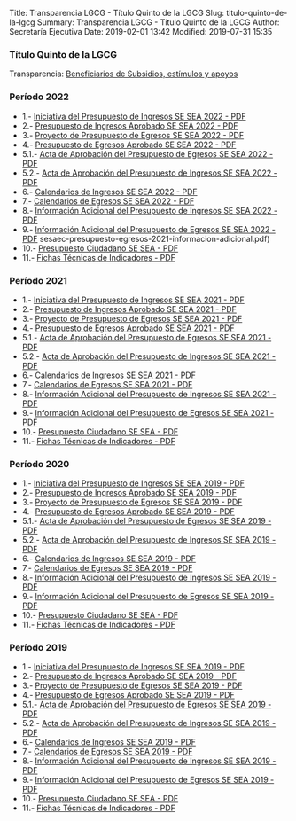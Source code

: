 Title: Transparencia LGCG - Título Quinto de la LGCG
Slug: titulo-quinto-de-la-lgcg
Summary: Transparencia LGCG - Título Quinto de la LGCG
Author: Secretaría Ejecutiva
Date: 2019-02-01 13:42
Modified: 2019-07-31 15:35


### Título Quinto de la LGCG

Transparencia: [Beneficiarios de Subsidios, estímulos y apoyos]({filename}/secretaria-ejecutiva/transparencia/art-21-16-beneficiarios-de-subsidios-estimulos-y-apoyos.md)

### Período 2022

* 1.- [Iniciativa del Presupuesto de Ingresos SE SEA 2022 - PDF](sesaec-presupuesto-ingresos-2022-iniciativa.pdf)
* 2.- [Presupuesto de Ingresos Aprobado SE SEA 2022 - PDF](ingresos-2022-aprobado.PDF)
* 3.- [Proyecto de Presupuesto de Egresos SE SEA 2022 - PDF](sesaec-presupuesto-egresos-2022-proyecto.pdf)
* 4.- [Presupuesto de Egresos Aprobado SE SEA 2022 - PDF](sesaec-presupuesto-egresos-2022-aprobado.pdf)
* 5.1.- [Acta de Aprobación del Presupuesto de Egresos SE SEA 2022 - PDF](sesaec-presupuesto-egresos-2022-aprobacion.pdf)
* 5.2.- [Acta de Aprobación del Presupuesto de Ingresos SE SEA 2022 - PDF](ingresos-2022-aprobacion.pdf)
* 6.- [Calendarios de Ingresos SE SEA 2022 - PDF](sesaec-ingresos-2022-calendarios.pdf)
* 7.- [Calendarios de Egresos SE SEA 2022 - PDF](sesaec-egresos-2022-calendarios.pdf)
* 8.- [Información Adicional del Presupuesto de Ingresos SE SEA 2022 - PDF](sesaec-presupuesto-ingresos-2022-informacion-adicional.pdf)
* 9.- [Información Adicional del Presupuesto de Egresos SE SEA 2022 - PDF](sesaec-presupuesto-egresos-2022-informacion-adicional.pdf)
sesaec-presupuesto-egresos-2021-informacion-adicional.pdf)
* 10.- [Presupuesto Ciudadano SE SEA - PDF](sesaec-presupuesto-ciudadano-2022.pdf)
* 11.- [Fichas Técnicas de Indicadores - PDF](sesaec-indicadores-2022-fichas-tecnicas.pdf)

### Período 2021

* 1.- [Iniciativa del Presupuesto de Ingresos SE SEA 2021 - PDF](sesaec-presupuesto-ingresos-2021-iniciativa.pdf)
* 2.- [Presupuesto de Ingresos Aprobado SE SEA 2021 - PDF](ingresos-2021-aprobado.PDF)
* 3.- [Proyecto de Presupuesto de Egresos SE SEA 2021 - PDF](sesaec-presupuesto-egresos-2021-proyecto.pdf)
* 4.- [Presupuesto de Egresos Aprobado SE SEA 2021 - PDF](sesaec-presupuesto-egresos-2021-aprobado.pdf)
* 5.1.- [Acta de Aprobación del Presupuesto de Egresos SE SEA 2021 - PDF](sesaec-presupuesto-egresos-2021-aprobacion.pdf)
* 5.2.- [Acta de Aprobación del Presupuesto de Ingresos SE SEA 2021 - PDF](ingresos-2021-aprobacion.pdf)
* 6.- [Calendarios de Ingresos SE SEA 2021 - PDF](sesaec-ingresos-2021-calendarios.pdf)
* 7.- [Calendarios de Egresos SE SEA 2021 - PDF](sesaec-egresos-2021-calendarios.pdf)
* 8.- [Información Adicional del Presupuesto de Ingresos SE SEA 2021 - PDF](sesaec-presupuesto-ingresos-2021-informacion-adicional.pdf)
* 9.- [Información Adicional del Presupuesto de Egresos SE SEA 2021 - PDF](sesaec-presupuesto-egresos-2021-informacion-adicional.pdf)
* 10.- [Presupuesto Ciudadano SE SEA - PDF](sesaec-presupuesto-ciudadano-2021.pdf)
* 11.- [Fichas Técnicas de Indicadores - PDF](sesaec-indicadores-2021-fichas-tecnicas.pdf)

### Período 2020

* 1.- [Iniciativa del Presupuesto de Ingresos SE SEA 2019 - PDF](sesaec-presupuesto-ingresos-2019-iniciativa.pdf)
* 2.- [Presupuesto de Ingresos Aprobado SE SEA 2019 - PDF](sesaec-presupuesto-ingresos-2019-aprobado.pdf)
* 3.- [Proyecto de Presupuesto de Egresos SE SEA 2019 - PDF](sesaec-presupuesto-egresos-2019-proyecto.pdf)
* 4.- [Presupuesto de Egresos Aprobado SE SEA 2019 - PDF](sesaec-presupuesto-egresos-2019-aprobado.pdf)
* 5.1.- [Acta de Aprobación del Presupuesto de Egresos SE SEA 2019 - PDF](sesaec-presupuesto-egresos-2019-aprobacion.pdf)
* 5.2.- [Acta de Aprobación del Presupuesto de Ingresos SE SEA 2019 - PDF](sesaec-presupuesto-ingresos-2019-aprobacion.pdf)
* 6.- [Calendarios de Ingresos SE SEA 2019 - PDF](sesaec-ingresos-2019-calendarios.pdf)
* 7.- [Calendarios de Egresos SE SEA 2019 - PDF](sesaec-egresos-2019-calendarios.pdf)
* 8.- [Información Adicional del Presupuesto de Ingresos SE SEA 2019 - PDF](sesaec-presupuesto-ingresos-2019-informacion-adicional.pdf)
* 9.- [Información Adicional del Presupuesto de Egresos SE SEA 2019 - PDF](sesaec-presupuesto-egresos-2019-informacion-adicional.pdf)
* 10.- [Presupuesto Ciudadano SE SEA - PDF](sesaec-presupuesto-ciudadano-2019.pdf)
* 11.- [Fichas Técnicas de Indicadores - PDF](sesaec-indicadores-2019-fichas-tecnicas.pdf)

### Período 2019

* 1.- [Iniciativa del Presupuesto de Ingresos SE SEA 2019 - PDF](sesaec-presupuesto-ingresos-2019-iniciativa.pdf)
* 2.- [Presupuesto de Ingresos Aprobado SE SEA 2019 - PDF](sesaec-presupuesto-ingresos-2019-aprobado.pdf)
* 3.- [Proyecto de Presupuesto de Egresos SE SEA 2019 - PDF](sesaec-presupuesto-egresos-2019-proyecto.pdf)
* 4.- [Presupuesto de Egresos Aprobado SE SEA 2019 - PDF](sesaec-presupuesto-egresos-2019-aprobado.pdf)
* 5.1.- [Acta de Aprobación del Presupuesto de Egresos SE SEA 2019 - PDF](sesaec-presupuesto-egresos-2019-aprobacion.pdf)
* 5.2.- [Acta de Aprobación del Presupuesto de Ingresos SE SEA 2019 - PDF](sesaec-presupuesto-ingresos-2019-aprobacion.pdf)
* 6.- [Calendarios de Ingresos SE SEA 2019 - PDF](sesaec-ingresos-2019-calendarios.pdf)
* 7.- [Calendarios de Egresos SE SEA 2019 - PDF](sesaec-egresos-2019-calendarios.pdf)
* 8.- [Información Adicional del Presupuesto de Ingresos SE SEA 2019 - PDF](sesaec-presupuesto-ingresos-2019-informacion-adicional.pdf)
* 9.- [Información Adicional del Presupuesto de Egresos SE SEA 2019 - PDF](sesaec-presupuesto-egresos-2019-informacion-adicional.pdf)
* 10.- [Presupuesto Ciudadano SE SEA - PDF](sesaec-presupuesto-ciudadano-2019.pdf)
* 11.- [Fichas Técnicas de Indicadores - PDF](sesaec-indicadores-2019-fichas-tecnicas.pdf)
